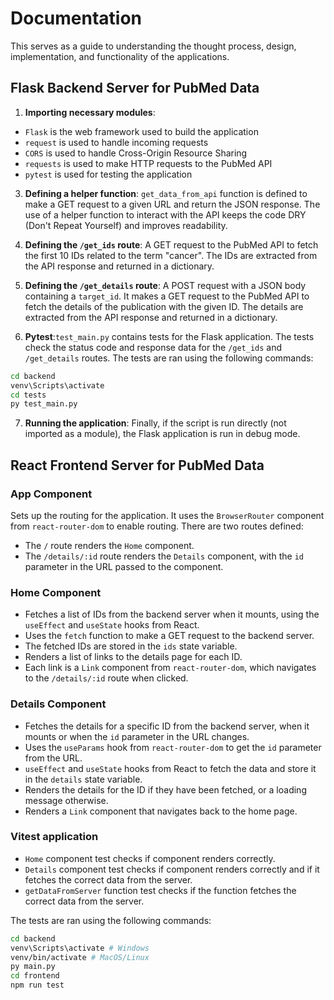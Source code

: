 # Documentation

This serves as a guide to understanding the thought process, design, implementation, and functionality of the applications.

## Flask Backend Server for PubMed Data

1. **Importing necessary modules**:
- `Flask` is the web framework used to build the application
- `request` is used to handle incoming requests
- `CORS` is used to handle Cross-Origin Resource Sharing
- `requests` is used to make HTTP requests to the PubMed API
- `pytest` is used for testing the application

3. **Defining a helper function**: `get_data_from_api` function is defined to make a GET request to a given URL and return the JSON response. The use of a helper function to interact with the API keeps the code DRY (Don't Repeat Yourself) and improves readability.

4. **Defining the `/get_ids` route**: A GET request to the PubMed API to fetch the first 10 IDs related to the term "cancer". The IDs are extracted from the API response and returned in a dictionary.

5. **Defining the `/get_details` route**: A POST request with a JSON body containing a `target_id`. It makes a GET request to the PubMed API to fetch the details of the publication with the given ID. The details are extracted from the API response and returned in a dictionary.

6. **Pytest**:`test_main.py` contains tests for the Flask application. The tests check the status code and response data for the `/get_ids` and `/get_details` routes. The tests are ran using the following commands:

```bash
cd backend
venv\Scripts\activate
cd tests
py test_main.py
```

7. **Running the application**: Finally, if the script is run directly (not imported as a module), the Flask application is run in debug mode.

## React Frontend Server for PubMed Data

### App Component

Sets up the routing for the application. It uses the `BrowserRouter` component from `react-router-dom` to enable routing. There are two routes defined:

- The `/` route renders the `Home` component.
- The `/details/:id` route renders the `Details` component, with the `id` parameter in the URL passed to the component.

### Home Component

- Fetches a list of IDs from the backend server when it mounts, using the `useEffect` and `useState` hooks from React.
- Uses the `fetch` function to make a GET request to the backend server.
- The fetched IDs are stored in the `ids` state variable.
- Renders a list of links to the details page for each ID.
- Each link is a `Link` component from `react-router-dom`, which navigates to the `/details/:id` route when clicked.

### Details Component

- Fetches the details for a specific ID from the backend server, when it mounts or when the `id` parameter in the URL changes.
- Uses the `useParams` hook from `react-router-dom` to get the `id` parameter from the URL.
- `useEffect` and `useState` hooks from React to fetch the data and store it in the `details` state variable.
- Renders the details for the ID if they have been fetched, or a loading message otherwise.
- Renders a `Link` component that navigates back to the home page.

### Vitest application

- `Home` component test checks if component renders correctly.
- `Details` component test checks if component renders correctly and if it fetches the correct data from the server.
- `getDataFromServer` function test checks if the function fetches the correct data from the server.

The tests are ran using the following commands:

```bash
cd backend
venv\Scripts\activate # Windows
venv/bin/activate # MacOS/Linux
py main.py
cd frontend
npm run test
```